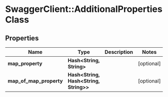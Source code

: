 # SwaggerClient::AdditionalPropertiesClass

## Properties
Name | Type | Description | Notes
------------ | ------------- | ------------- | -------------
**map_property** | **Hash&lt;String, String&gt;** |  | [optional] 
**map_of_map_property** | **Hash&lt;String, Hash&lt;String, String&gt;&gt;** |  | [optional] 


